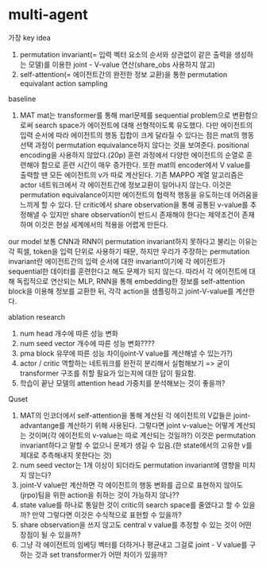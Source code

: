 # multi-agent

가장 key idea 
  1. permutation invariant(= 입력 벡터 요소의 순서와 상관없이 같은 출력을 생성하는 모델)를 이용한 joint - V-value 연산(share_obs 사용하지 않고)
  2. self-attention(= 에이전트간의 완전한 정보 교환)을 통한 permutation equivalant action sampling

baseline
  1. MAT
     mat는 transformer를 통해 marl문제를 sequential problem으로 변환함으로써 search space가 에이전트에 대해 선형적이도록 유도했다. 다만 에이전트의 입력 순서에 따라 에이전트의 행동 집합이 크게 달라질 수 있다는 점은 mat의 행동 선택 과정이 permutation equivalance하지 않다는 것을 보여준다. positional encoding을 사용하지 않았다.(20p) 훈련 과정에서 다양한 에이전트의 순열로 훈련해야 함으로 훈련 시간이 매우 증가한다. 또한 mat의 encoder에서 V value를 출력할 땐 모든 에이전트의 v가 따로 계산된다. 
     기존 MAPPO 계열 알고리즘은 actor 네트워크에서 각 에이전트간에 정보교환이 일어나지 않는다. 이것은 permutation equivalance이지만 에이전트의 협력적 행동을 유도하는데 어려움을 느끼게 할 수 있다. 단 critic에서 share observation을 통해 공통된 v-value를 추정해낼 수 있지만 share observation이 반드시 존재해야 한다는 제약조건이 존재하며 이것은 현실 세계에서의 적용을 어렵게 만든다. 

our model 
보통 CNN과 RNN이 permutation invariant하지 못하다고 불리는 이유는 각 픽셀, token을 입력 단위로 사용하기 때문, 하지만 우리가 주장하는 permutation invariant란 에이전트간의 입력 순서에 대한 invariant이기에 각 에이전트가 sequential한 데이터를 훈련한다고 해도 문제가 되지 않는다. 따라서 각 에이전트에 대해 독립적으로 연산되는 MLP, RNN을 통해 embedding한 정보를 self-attention block을 이용해 정보를 교환한 뒤, 각각 action을 샘플링하고 joint-V-value를 계산한다. 

ablation research 
  1. num head 개수에 따른 성능 변화
  2. num seed vector 개수에 따른 성능 변화????
  3. pma block 유무에 따른 성능 차이(joint-V value를 계산해낼 수 있는가?)
  4. actor / critic 역할하는 네트워크를 완전히 분리해서 실험해보기 => 굳이 transformer 구조를 취할 필요가 있는지에 대한 답이 필요함.
  5. 학습이 끝난 모델의 attention head 가중치를 분석해보는 것이 좋을까?

Quset
  1. MAT의 인코더에서 self-attention을 통해 계산된 각 에이전트의 V값들은 joint-advantange를 계산하기 위해 사용된다. 그렇다면 joint v-value는 어떻게 계산되는 것이며(각 에이전트의 v-value는 따로 계산되는 것일까?) 이것은 permutation invariant하다고 말할 수 없으니 문제가 생길 수 있음.(한 state에서의 고유한 v를 제대로 추측해내지 못한다는 것)
  2. num seed vector는 1개 이상이 되더라도 permutation invariant에 영향을 미치지 않는다?
  3. joint-V value만 계산하면 각 에이전트의 행동 변화를 곱으로 표현하지 않아도(jrpo)팀을 위한 action을 취하는 것이 가능하지 않나??
  4. state value를 하나로 통일한 것이 critic의 search space를 줄였다고 할 수 있을까? 만약 그렇다면 이것은 수식적으로 표현할 수 있을까?
  5. share observation을 쓰지 않고도 central v value를 추정할 수 있는 것이 어떤 장점이 될 수 있을까?
  6. 그냥 각 에이전트의 임베딩 벡터를 더하거나 평균내고 그걸로 joint - V value를 구하는 것과 set transformer가 어떤 차이가 있을까? 
